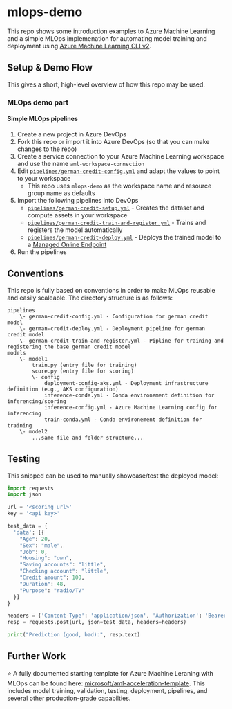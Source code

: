 # mlops-demo

This repo shows some introduction examples to Azure Machine Learning and a simple MLOps implemenation for automating model training and deployment using [Azure Machine Learning CLI v2](https://docs.microsoft.com/en-us/azure/machine-learning/how-to-configure-cli?tabs=public).

## Setup & Demo Flow

This gives a short, high-level overview of how this repo may be used.

### MLOps demo part

#### Simple MLOps pipelines

1. Create a new project in Azure DevOps
1. Fork this repo or import it into Azure DevOps (so that you can make changes to the repo)
1. Create a service connection to your Azure Machine Learning workspace and use the name `aml-workspace-connection`
1. Edit [`pipelines/german-credit-config.yml`](pipelines/german-credit-config.yml) and adapt the values to point to your workspace
    * This repo uses `mlops-demo` as the workspace name and resource group name as defaults
1. Import the following pipelines into DevOps
    * [`pipelines/german-credit-setup.yml`](pipelines/german-credit-setup.yml) - Creates the dataset and compute assets in your workspace
    * [`pipelines/german-credit-train-and-register.yml`](pipelines/german-credit-train-and-register.yml) - Trains and registers the model automatically
    * [`pipelines/german-credit-deploy.yml`](pipelines/german-credit-deploy.yml) - Deploys the trained model to a [Managed Online Endpoint](https://docs.microsoft.com/en-us/azure/machine-learning/concept-endpoints#what-are-online-endpoints)
1. Run the pipelines

<!-- 
#### Staged MLOps pipelines

1. First, get the simple pipelines from [`pipelines/`](pipelines/) running
1. Edit [`pipelines-staged/german-credit-config-dev.yml`](pipelines-staged/german-credit-config-dev.yml) and [`pipelines-staged/german-credit-config-prod.yml`](pipelines-staged/german-credit-config-prod.yml) and adapt the values to point to your dev and prod workspaces
1. Import the following pipeline into DevOps
    * [`pipelines-staged/german-credit-rollout.yml`](pipelines-staged/german-credit-rollout.yml) - Trains, registers, and deploys the model automatically to a Dev environment, once successful, the same is repeated in a Prod environment
1. Run the [`pipelines-staged/german-credit-rollout.yml`](pipelines-staged/german-credit-rollout.yml) pipeline

### Interactive demo part

1. If required, create an Azure Machine Learning workspace
1. Create a tabular dataset from [`data/german_credit_data.csv`](data/german_credit_data.csv) and name it `german_credit_dataset` (download the file to your machine and select `From Local File` when creating a new Dataset)
1. Create a file dataset from [`data/german_credit_data.csv`](data/german_credit_data.csv) and name it `german_credit_file` (use `From Datastore` and point to the same file as in the prior step)
1. Clone the whole repo into a Compute Instance
1. Walk through the following notebooks
    * [`models/german-credit-basic/notebooks/german-credit-local.ipynb`](models/german-credit-basic/notebooks/german-credit-local.ipynb) - Shows how to run local training inside the Compute Instance, registers the model with data linage, and calculates the model explainability
    * [`models/german-credit-basic/notebooks/german-credit-amlcompute.ipynb`](models/german-credit-basic/notebooks/german-credit-amlcompute.ipynb) - Shows how to train the same model on a Compute Cluster
    * [`models/german-credit-basic/notebooks/deploy_webservices.ipynb`](models/german-credit-basic/notebooks/deploy_webservices.ipynb) - Shows how to deploy the trained model to an Azure Container Instance
-->


## Conventions

This repo is fully based on conventions in order to make MLOps reusable and easily scaleable.
The directory structure is as follows:

```
pipelines
    \- german-credit-config.yml - Configuration for german credit model
    \- german-credit-deploy.yml - Deployment pipeline for german credit model
    \- german-credit-train-and-register.yml - Pipline for training and registering the base german credit model
models
    \- model1
        train.py (entry file for training)
        score.py (entry file for scoring)
        \- config
            deployment-config-aks.yml - Deployment infrastructure definition (e.g., AKS configuration)
            inference-conda.yml - Conda environement definition for inferencing/scoring
            inference-config.yml - Azure Machine Learning config for inferencing
            train-conda.yml - Conda environement definition for training
    \- model2
        ...same file and folder structure...
```

## Testing

This snipped can be used to manually showcase/test the deployed model: 

```python
import requests
import json

url = '<scoring url>'
key = '<api key>'

test_data = {
  'data': [{
    "Age": 20,
    "Sex": "male",
    "Job": 0,
    "Housing": "own",
    "Saving accounts": "little",
    "Checking account": "little",
    "Credit amount": 100,
    "Duration": 48,
    "Purpose": "radio/TV"
  }]
}

headers = {'Content-Type': 'application/json', 'Authorization': 'Bearer ' + key}
resp = requests.post(url, json=test_data, headers=headers)

print("Prediction (good, bad):", resp.text)
```

## Further Work

:star: A fully documented starting template for Azure Machine Leraning with MLOps can be found here: [microsoft/aml-acceleration-template](https://github.com/microsoft/aml-acceleration-template/). This includes model training, validation, testing, deployment, pipelines, and several other production-grade capabilties.